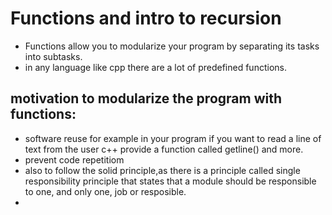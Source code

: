 # Functions and intro to recursion
* Functions allow you to modularize your program by separating its tasks into subtasks.
* in any language like cpp there are a lot of predefined functions.
## motivation to modularize the program with functions:
* software reuse for example in your program if you want to read a line of text from the user c++ provide a function called getline() and more.
*  prevent code repetitiom
*  also to follow the solid principle,as there is a principle called single responsibility principle that states that a module should be responsible to one, and only one, job or resposible.
*  

